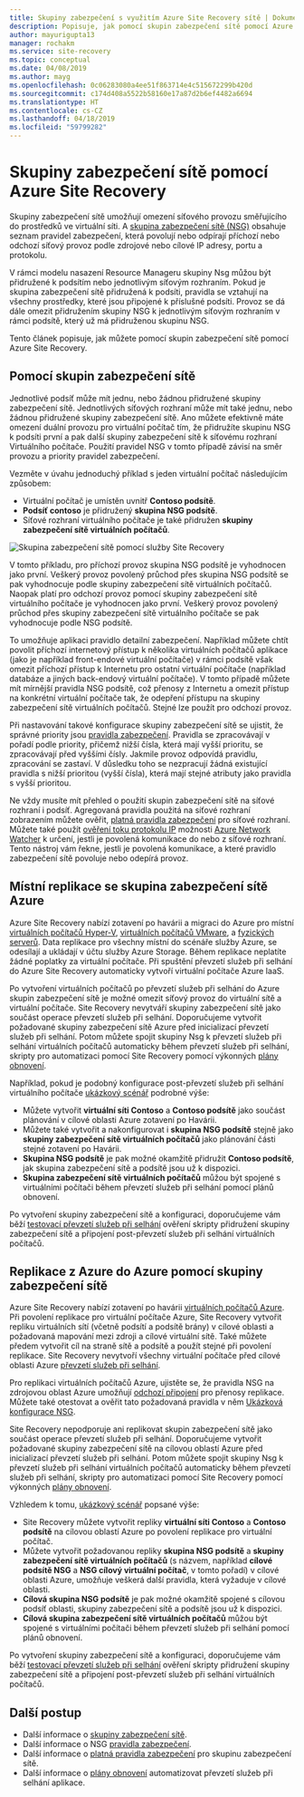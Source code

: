 ```yaml
---
title: Skupiny zabezpečení s využitím Azure Site Recovery sítě | Dokumentace Microsoftu
description: Popisuje, jak pomocí skupin zabezpečení sítě pomocí Azure Site Recovery pro zotavení po havárii a migrace
author: mayurigupta13
manager: rochakm
ms.service: site-recovery
ms.topic: conceptual
ms.date: 04/08/2019
ms.author: mayg
ms.openlocfilehash: 0c06283080a4ee51f863714e4c515672299b420d
ms.sourcegitcommit: c174d408a5522b58160e17a87d2b6ef4482a6694
ms.translationtype: HT
ms.contentlocale: cs-CZ
ms.lasthandoff: 04/18/2019
ms.locfileid: "59799282"
---
```

# <a name="network-security-groups-with-azure-site-recovery"></a>Skupiny zabezpečení sítě pomocí Azure Site Recovery

Skupiny zabezpečení sítě umožňují omezení síťového provozu směřujícího do prostředků ve virtuální síti. A [skupina zabezpečení sítě (NSG)](../virtual-network/security-overview.md#network-security-groups) obsahuje seznam pravidel zabezpečení, která povolují nebo odpírají příchozí nebo odchozí síťový provoz podle zdrojové nebo cílové IP adresy, portu a protokolu.

V rámci modelu nasazení Resource Manageru skupiny Nsg můžou být přidružené k podsítím nebo jednotlivým síťovým rozhraním. Pokud je skupina zabezpečení sítě přidružená k podsíti, pravidla se vztahují na všechny prostředky, které jsou připojené k příslušné podsíti. Provoz se dá dále omezit přidružením skupiny NSG k jednotlivým síťovým rozhraním v rámci podsítě, který už má přidruženou skupinu NSG.

Tento článek popisuje, jak můžete pomocí skupin zabezpečení sítě pomocí Azure Site Recovery.

## <a name="using-network-security-groups"></a>Pomocí skupin zabezpečení sítě

Jednotlivé podsíť může mít jednu, nebo žádnou přidružené skupiny zabezpečení sítě. Jednotlivých síťových rozhraní může mít také jednu, nebo žádnou přidružené skupiny zabezpečení sítě. Ano můžete efektivně máte omezení duální provozu pro virtuální počítač tím, že přidružíte skupinu NSG k podsíti první a pak další skupiny zabezpečení sítě k síťovému rozhraní Virtuálního počítače. Použití pravidel NSG v tomto případě závisí na směr provozu a priority pravidel zabezpečení.

Vezměte v úvahu jednoduchý příklad s jeden virtuální počítač následujícím způsobem:
-   Virtuální počítač je umístěn uvnitř **Contoso podsítě**.
-   **Podsíť contoso** je přidružený **skupina NSG podsítě**.
-   Síťové rozhraní virtuálního počítače je také přidružen **skupiny zabezpečení sítě virtuálních počítačů**.

![Skupina zabezpečení sítě pomocí služby Site Recovery](./media/concepts-network-security-group-with-site-recovery/site-recovery-with-network-security-group.png)

V tomto příkladu, pro příchozí provoz skupina NSG podsítě je vyhodnocen jako první. Veškerý provoz povolený průchod přes skupina NSG podsítě se pak vyhodnocuje podle skupiny zabezpečení sítě virtuálních počítačů. Naopak platí pro odchozí provoz pomocí skupiny zabezpečení sítě virtuálního počítače je vyhodnocen jako první. Veškerý provoz povolený průchod přes skupiny zabezpečení sítě virtuálního počítače se pak vyhodnocuje podle NSG podsítě.

To umožňuje aplikaci pravidlo detailní zabezpečení. Například můžete chtít povolit příchozí internetový přístup k několika virtuálních počítačů aplikace (jako je například front-endové virtuální počítače) v rámci podsítě však omezit příchozí přístup k Internetu pro ostatní virtuální počítače (například databáze a jiných back-endový virtuální počítače). V tomto případě můžete mít mírnější pravidla NSG podsítě, což přenosy z Internetu a omezit přístup na konkrétní virtuální počítače tak, že odepření přístupu na skupiny zabezpečení sítě virtuálních počítačů. Stejné lze použít pro odchozí provoz.

Při nastavování takové konfigurace skupiny zabezpečení sítě se ujistit, že správné priority jsou [pravidla zabezpečení](../virtual-network/security-overview.md#security-rules). Pravidla se zpracovávají v pořadí podle priority, přičemž nižší čísla, která mají vyšší prioritu, se zpracovávají před vyššími čísly. Jakmile provoz odpovídá pravidlu, zpracování se zastaví. V důsledku toho se nezpracují žádná existující pravidla s nižší prioritou (vyšší čísla), která mají stejné atributy jako pravidla s vyšší prioritou.

Ne vždy musíte mít přehled o použití skupin zabezpečení sítě na síťové rozhraní i podsíť. Agregovaná pravidla použitá na síťové rozhraní zobrazením můžete ověřit, [platná pravidla zabezpečení](../virtual-network/virtual-network-network-interface.md#view-effective-security-rules) pro síťové rozhraní. Můžete také použít [ověření toku protokolu IP](../network-watcher/diagnose-vm-network-traffic-filtering-problem.md) možnosti [Azure Network Watcher](../network-watcher/network-watcher-monitoring-overview.md) k určení, jestli je povolená komunikace do nebo z síťové rozhraní. Tento nástroj vám řekne, jestli je povolená komunikace, a které pravidlo zabezpečení sítě povoluje nebo odepírá provoz.

## <a name="on-premises-to-azure-replication-with-nsg"></a>Místní replikace se skupina zabezpečení sítě Azure

Azure Site Recovery nabízí zotavení po havárii a migraci do Azure pro místní [virtuálních počítačů Hyper-V](hyper-v-azure-architecture.md), [virtuálních počítačů VMware](vmware-azure-architecture.md), a [fyzických serverů](physical-azure-architecture.md). Data replikace pro všechny místní do scénáře služby Azure, se odesílají a ukládají v účtu služby Azure Storage. Během replikace neplatíte žádné poplatky za virtuální počítače. Při spuštění převzetí služeb při selhání do Azure Site Recovery automaticky vytvoří virtuální počítače Azure IaaS.

Po vytvoření virtuálních počítačů po převzetí služeb při selhání do Azure skupin zabezpečení sítě je možné omezit síťový provoz do virtuální sítě a virtuální počítače. Site Recovery nevytváří skupiny zabezpečení sítě jako součást operace převzetí služeb při selhání. Doporučujeme vytvořit požadované skupiny zabezpečení sítě Azure před inicializací převzetí služeb při selhání. Potom můžete spojit skupiny Nsg k převzetí služeb při selhání virtuálních počítačů automaticky během převzetí služeb při selhání, skripty pro automatizaci pomocí Site Recovery pomocí výkonných [plány obnovení](site-recovery-create-recovery-plans.md).

Například, pokud je podobný konfigurace post-převzetí služeb při selhání virtuálního počítače [ukázkový scénář](concepts-network-security-group-with-site-recovery.md#using-network-security-groups) podrobné výše:
-   Můžete vytvořit **virtuální síti Contoso** a **Contoso podsítě** jako součást plánování v cílové oblasti Azure zotavení po Havárii.
-   Můžete také vytvořit a nakonfigurovat i **skupina NSG podsítě** stejně jako **skupiny zabezpečení sítě virtuálních počítačů** jako plánování části stejné zotavení po Havárii.
-   **Skupina NSG podsítě** je pak možné okamžitě přidružit **Contoso podsítě**, jak skupina zabezpečení sítě a podsítě jsou už k dispozici.
-   **Skupina zabezpečení sítě virtuálních počítačů** můžou být spojené s virtuálními počítači během převzetí služeb při selhání pomocí plánů obnovení.

Po vytvoření skupiny zabezpečení sítě a konfiguraci, doporučujeme vám běží [testovací převzetí služeb při selhání](site-recovery-test-failover-to-azure.md) ověření skripty přidružení skupiny zabezpečení sítě a připojení post-převzetí služeb při selhání virtuálních počítačů.

## <a name="azure-to-azure-replication-with-nsg"></a>Replikace z Azure do Azure pomocí skupiny zabezpečení sítě

Azure Site Recovery nabízí zotavení po havárii [virtuálních počítačů Azure](azure-to-azure-architecture.md). Při povolení replikace pro virtuální počítače Azure, Site Recovery vytvořit repliku virtuálních sítí (včetně podsítí a podsítě brány) v cílové oblasti a požadovaná mapování mezi zdroji a cílové virtuální sítě. Také můžete předem vytvořit cíl na straně sítě a podsítě a použít stejné při povolení replikace. Site Recovery nevytvoří všechny virtuální počítače před cílové oblasti Azure [převzetí služeb při selhání](azure-to-azure-tutorial-failover-failback.md).

Pro replikaci virtuálních počítačů Azure, ujistěte se, že pravidla NSG na zdrojovou oblast Azure umožňují [odchozí připojení](azure-to-azure-about-networking.md#outbound-connectivity-for-ip-address-ranges) pro přenosy replikace. Můžete také otestovat a ověřit tato požadovaná pravidla v něm [Ukázková konfigurace NSG](azure-to-azure-about-networking.md#example-nsg-configuration).

Site Recovery nepodporuje ani replikovat skupin zabezpečení sítě jako součást operace převzetí služeb při selhání. Doporučujeme vytvořit požadované skupiny zabezpečení sítě na cílovou oblastí Azure před inicializací převzetí služeb při selhání. Potom můžete spojit skupiny Nsg k převzetí služeb při selhání virtuálních počítačů automaticky během převzetí služeb při selhání, skripty pro automatizaci pomocí Site Recovery pomocí výkonných [plány obnovení](site-recovery-create-recovery-plans.md).

Vzhledem k tomu, [ukázkový scénář](concepts-network-security-group-with-site-recovery.md#using-network-security-groups) popsané výše:
-   Site Recovery můžete vytvořit repliky **virtuální síti Contoso** a **Contoso podsítě** na cílovou oblastí Azure po povolení replikace pro virtuální počítač.
-   Můžete vytvořit požadovanou repliky **skupina NSG podsítě** a **skupiny zabezpečení sítě virtuálních počítačů** (s názvem, například **cílové podsítě NSG** a **NSG cílový virtuální počítač**, v tomto pořadí) v cílové oblasti Azure, umožňuje veškerá další pravidla, která vyžaduje v cílové oblasti.
-   **Cílová skupina NSG podsítě** je pak možné okamžitě spojené s cílovou podsíť oblasti, skupiny zabezpečení sítě a podsítě jsou už k dispozici.
-   **Cílová skupina zabezpečení sítě virtuálních počítačů** můžou být spojené s virtuálními počítači během převzetí služeb při selhání pomocí plánů obnovení.

Po vytvoření skupiny zabezpečení sítě a konfiguraci, doporučujeme vám běží [testovací převzetí služeb při selhání](azure-to-azure-tutorial-dr-drill.md) ověření skripty přidružení skupiny zabezpečení sítě a připojení post-převzetí služeb při selhání virtuálních počítačů.

## <a name="next-steps"></a>Další postup
-   Další informace o [skupiny zabezpečení sítě](../virtual-network/security-overview.md#network-security-groups).
-   Další informace o NSG [pravidla zabezpečení](../virtual-network/security-overview.md#security-rules).
-   Další informace o [platná pravidla zabezpečení](../virtual-network/diagnose-network-traffic-filter-problem.md) pro skupinu zabezpečení sítě.
-   Další informace o [plány obnovení](site-recovery-create-recovery-plans.md) automatizovat převzetí služeb při selhání aplikace.
